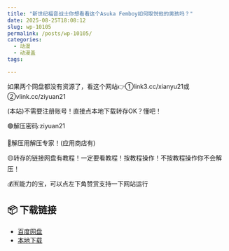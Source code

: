 ```yaml
---
title: "新世纪福音战士你想看看这个Asuka Femboy如何取悦他的男孩吗？"
date: 2025-08-25T18:08:12
slug: wp-10105
permalink: /posts/wp-10105/
categories:
  - 动漫
  - 动漫盖
tags:

---
```


如果两个网盘都没有资源了，看这个网站👉①link3.cc/xianyu21或②vlink.cc/ziyuan21

(本站)不需要注册账号！直接点本地下载转存OK？懂吧！

🟢解压密码:ziyuan21

🔵解压用解压专家！(应用商店有)

🟡转存的链接网盘有教程！一定要看教程！按教程操作！不按教程操作你不会解压！

💰🈶能力的宝，可以点左下角赞赏支持一下网站运行

## 📦 下载链接
- [百度网盘](https://blziyuan21.com/pay-download/10105?key=ef23c65994&down_id=0)
- [本地下载](https://blziyuan21.com/pay-download/10105?key=ef23c65994&down_id=1)

